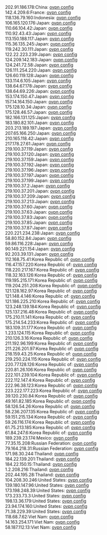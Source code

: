 202.91.186.178:China: [ovpn config](vpn/202_91_186_178.ovpn)  
142.4.209.6:France: [ovpn config](vpn/142_4_209_6.ovpn)  
118.136.79.160:Indonesia: [ovpn config](vpn/118_136_79_160.ovpn)  
106.165.120.176:Japan: [ovpn config](vpn/106_165_120_176.ovpn)  
110.66.104.42:Japan: [ovpn config](vpn/110_66_104_42.ovpn)  
110.92.43.43:Japan: [ovpn config](vpn/110_92_43_43.ovpn)  
113.150.188.117:Japan: [ovpn config](vpn/113_150_188_117.ovpn)  
115.36.135.245:Japan: [ovpn config](vpn/115_36_135_245.ovpn)  
119.242.30.111:Japan: [ovpn config](vpn/119_242_30_111.ovpn)  
122.22.223.239:Japan: [ovpn config](vpn/122_22_223_239.ovpn)  
124.209.142.183:Japan: [ovpn config](vpn/124_209_142_183.ovpn)  
124.241.72.58:Japan: [ovpn config](vpn/124_241_72_58.ovpn)  
126.111.254.220:Japan: [ovpn config](vpn/126_111_254_220.ovpn)  
126.60.119.128:Japan: [ovpn config](vpn/126_60_119_128.ovpn)  
133.114.6.105:Japan: [ovpn config](vpn/133_114_6_105.ovpn)  
138.64.67.178:Japan: [ovpn config](vpn/138_64_67_178.ovpn)  
138.64.69.226:Japan: [ovpn config](vpn/138_64_69_226.ovpn)  
153.174.150.47:Japan: [ovpn config](vpn/153_174_150_47.ovpn)  
157.14.164.150:Japan: [ovpn config](vpn/157_14_164_150.ovpn)  
175.128.10.34:Japan: [ovpn config](vpn/175_128_10_34.ovpn)  
175.128.46.57:Japan: [ovpn config](vpn/175_128_46_57.ovpn)  
182.166.131.125:Japan: [ovpn config](vpn/182_166_131_125.ovpn)  
183.180.82.101:Japan: [ovpn config](vpn/183_180_82_101.ovpn)  
203.213.189.197:Japan: [ovpn config](vpn/203_213_189_197.ovpn)  
207.65.166.250:Japan: [ovpn config](vpn/207_65_166_250.ovpn)  
210.165.118.42:Japan: [ovpn config](vpn/210_165_118_42.ovpn)  
217.178.27.61:Japan: [ovpn config](vpn/217_178_27_61.ovpn)  
219.100.37.119:Japan: [ovpn config](vpn/219_100_37_119.ovpn)  
219.100.37.120:Japan: [ovpn config](vpn/219_100_37_120.ovpn)  
219.100.37.159:Japan: [ovpn config](vpn/219_100_37_159.ovpn)  
219.100.37.192:Japan: [ovpn config](vpn/219_100_37_192.ovpn)  
219.100.37.196:Japan: [ovpn config](vpn/219_100_37_196.ovpn)  
219.100.37.197:Japan: [ovpn config](vpn/219_100_37_197.ovpn)  
219.100.37.199:Japan: [ovpn config](vpn/219_100_37_199.ovpn)  
219.100.37.2:Japan: [ovpn config](vpn/219_100_37_2.ovpn)  
219.100.37.201:Japan: [ovpn config](vpn/219_100_37_201.ovpn)  
219.100.37.209:Japan: [ovpn config](vpn/219_100_37_209.ovpn)  
219.100.37.213:Japan: [ovpn config](vpn/219_100_37_213.ovpn)  
219.100.37.60:Japan: [ovpn config](vpn/219_100_37_60.ovpn)  
219.100.37.63:Japan: [ovpn config](vpn/219_100_37_63.ovpn)  
219.100.37.83:Japan: [ovpn config](vpn/219_100_37_83.ovpn)  
219.100.37.85:Japan: [ovpn config](vpn/219_100_37_85.ovpn)  
219.100.37.87:Japan: [ovpn config](vpn/219_100_37_87.ovpn)  
220.221.234.238:Japan: [ovpn config](vpn/220_221_234_238.ovpn)  
58.80.152.84:Japan: [ovpn config](vpn/58_80_152_84.ovpn)  
59.86.116.228:Japan: [ovpn config](vpn/59_86_116_228.ovpn)  
90.149.221.154:Japan: [ovpn config](vpn/90_149_221_154.ovpn)  
92.203.39.131:Japan: [ovpn config](vpn/92_203_39_131.ovpn)  
112.168.75.41:Korea Republic of: [ovpn config](vpn/112_168_75_41.ovpn)  
116.47.157.220:Korea Republic of: [ovpn config](vpn/116_47_157_220.ovpn)  
118.220.217.167:Korea Republic of: [ovpn config](vpn/118_220_217_167.ovpn)  
118.32.163.126:Korea Republic of: [ovpn config](vpn/118_32_163_126.ovpn)  
119.195.215.171:Korea Republic of: [ovpn config](vpn/119_195_215_171.ovpn)  
119.204.251.208:Korea Republic of: [ovpn config](vpn/119_204_251_208.ovpn)  
121.128.162.97:Korea Republic of: [ovpn config](vpn/121_128_162_97.ovpn)  
121.148.4.146:Korea Republic of: [ovpn config](vpn/121_148_4_146.ovpn)  
121.186.225.210:Korea Republic of: [ovpn config](vpn/121_186_225_210.ovpn)  
123.248.139.184:Korea Republic of: [ovpn config](vpn/123_248_139_184.ovpn)  
125.137.216.48:Korea Republic of: [ovpn config](vpn/125_137_216_48.ovpn)  
175.210.11.141:Korea Republic of: [ovpn config](vpn/175_210_11_141.ovpn)  
175.214.54.233:Korea Republic of: [ovpn config](vpn/175_214_54_233.ovpn)  
183.109.31.177:Korea Republic of: [ovpn config](vpn/183_109_31_177.ovpn)  
1.233.124.115:Korea Republic of: [ovpn config](vpn/1_233_124_115.ovpn)  
210.126.3.16:Korea Republic of: [ovpn config](vpn/210_126_3_16.ovpn)  
211.192.96.199:Korea Republic of: [ovpn config](vpn/211_192_96_199.ovpn)  
211.226.201.97:Korea Republic of: [ovpn config](vpn/211_226_201_97.ovpn)  
218.159.43.25:Korea Republic of: [ovpn config](vpn/218_159_43_25.ovpn)  
219.250.224.115:Korea Republic of: [ovpn config](vpn/219_250_224_115.ovpn)  
220.77.128.126:Korea Republic of: [ovpn config](vpn/220_77_128_126.ovpn)  
220.81.26.106:Korea Republic of: [ovpn config](vpn/220_81_26_106.ovpn)  
222.101.239.104:Korea Republic of: [ovpn config](vpn/222_101_239_104.ovpn)  
222.112.147.4:Korea Republic of: [ovpn config](vpn/222_112_147_4.ovpn)  
222.96.38.123:Korea Republic of: [ovpn config](vpn/222_96_38_123.ovpn)  
223.222.177.223:Korea Republic of: [ovpn config](vpn/223_222_177_223.ovpn)  
39.120.230.84:Korea Republic of: [ovpn config](vpn/39_120_230_84.ovpn)  
49.161.82.185:Korea Republic of: [ovpn config](vpn/49_161_82_185.ovpn)  
58.126.54.26:Korea Republic of: [ovpn config](vpn/58_126_54_26.ovpn)  
58.236.207.135:Korea Republic of: [ovpn config](vpn/58_236_207_135.ovpn)  
59.151.215.134:Korea Republic of: [ovpn config](vpn/59_151_215_134.ovpn)  
59.26.116.174:Korea Republic of: [ovpn config](vpn/59_26_116_174.ovpn)  
61.75.213.185:Korea Republic of: [ovpn config](vpn/61_75_213_185.ovpn)  
61.84.247.6:Korea Republic of: [ovpn config](vpn/61_84_247_6.ovpn)  
189.239.23.174:Mexico: [ovpn config](vpn/189_239_23_174.ovpn)  
77.35.15.208:Russian Federation: [ovpn config](vpn/77_35_15_208.ovpn)  
79.164.218.31:Russian Federation: [ovpn config](vpn/79_164_218_31.ovpn)  
171.98.30.244:Thailand: [ovpn config](vpn/171_98_30_244.ovpn)  
184.22.139.201:Thailand: [ovpn config](vpn/184_22_139_201.ovpn)  
184.22.150.15:Thailand: [ovpn config](vpn/184_22_150_15.ovpn)  
1.2.208.216:Thailand: [ovpn config](vpn/1_2_208_216.ovpn)  
202.44.195.28:Thailand: [ovpn config](vpn/202_44_195_28.ovpn)  
104.208.30.246:United States: [ovpn config](vpn/104_208_30_246.ovpn)  
139.180.147.96:United States: [ovpn config](vpn/139_180_147_96.ovpn)  
173.198.248.39:United States: [ovpn config](vpn/173_198_248_39.ovpn)  
173.233.73.3:United States: [ovpn config](vpn/173_233_73_3.ovpn)  
198.13.36.179:United States: [ovpn config](vpn/198_13_36_179.ovpn)  
23.94.174.160:United States: [ovpn config](vpn/23_94_174_160.ovpn)  
71.38.229.39:United States: [ovpn config](vpn/71_38_229_39.ovpn)  
118.68.7.62:Viet Nam: [ovpn config](vpn/118_68_7_62.ovpn)  
14.163.254.171:Viet Nam: [ovpn config](vpn/14_163_254_171.ovpn)  
58.187.112.13:Viet Nam: [ovpn config](vpn/58_187_112_13.ovpn)  
